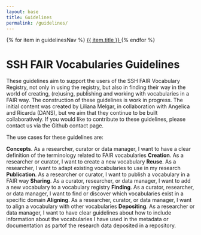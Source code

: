 ```yaml
---
layout: base
title: Guidelines
permalink: /guidelines/
---
```

<nav class="localNav">
  {% for item in guidelinesNav %}
    <a href="{{ item.url }}" class="{% if page.url == item.url %}active{% endif %}">
      {{ item.title }}
    </a>
  {% endfor %}
</nav>

# SSH FAIR Vocabularies Guidelines

These guidelines aim to support the users of the SSH FAIR Vocabulary Registry, not only in using the registry, but also in finding their way in the world of creating, (re)using, publishing and working with vocabularies in a FAIR way. The construction of these guidelines is work in progress.
The initial content was created by Liliana Melgar, in collaboration with Angelica and Ricarda (DANS), but we aim that they continue to be built collaboratively. If you would like to contribute to these guidelines, please contact us via the Github contact page. 

The use cases for these guidelines are:

**Concepts**. As a researcher, curator or data manager, I want to have a clear definition of the terminology related to FAIR vocabularies
**Creation**. As a researcher or curator, I want to create a new vocabulary
**Reuse**. As a researcher, I want to adapt existing vocabularies to use in my research
**Publication**. As a researcher or curator, I want to publish a vocabulary in a FAIR way
**Sharing**. As a curator, researcher, or data manager, I want to add a new vocabulary to a vocabulary registry
**Finding**. As a curator, researcher, or data manager, I want to find or discover which vocabularies exist in a specific domain
**Aligning**. As a researcher, curator, or data manager, I want to align a vocabulary with other vocabularies
**Depositing**. As a researcher or data manager, I want to have clear guidelines about how to include information about the vocabularies I have used in the metadata or documentation as partof the research data deposited in a repository.